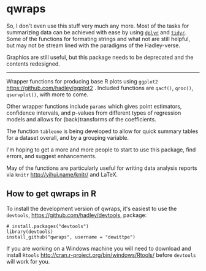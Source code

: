 # qwraps

So, I don't even use this stuff very much any more.  Most of the tasks for
summarizing data can be achieved with ease by using
[`dplyr`](https://github.com/hadley/dplyr) and
[`tidyr`](https://github.com/hadley/tidyr).  Some of the functions for formating
strings and what not are still helpful, but may not be stream lined with the
paradigms of the Hadley-verse.  

Graphics are still useful, but this package needs to be deprecated and the
contents redesigned.

---

Wrapper functions for producing base R plots using `ggplot2` 
https://github.com/hadley/ggplot2 .  Included functions
are `qacf()`, `qroc()`, `qsurvplot()`, with more to come.

Other wrapper functions include `params` which gives point estimators,
confidence intervals, and p-values from different types of regression models and
allows for (back)transforms of the coefficients.  

The function `tableone` is being developed to allow for quick summary tables for
a dataset overall, and by a grouping variable.  

I'm hoping to get a more and more people to start to use this package, find
errors, and suggest enhancements.

May of the functions are particularly useful for writing data analysis reports
via `knitr` http://yihui.name/knitr/ and LaTeX.

## How to get qwraps in R

To install the development version of qwraps, it's easiest to use the
`devtools`, https://github.com/hadley/devtools, package:

    # install.packages("devtools")
    library(devtools)
    install_github("qwraps", username = "dewittpe")

If you are working on a Windows machine you will need to download and install
`Rtools` http://cran.r-project.org/bin/windows/Rtools/ before `devtools` will
work for you.


